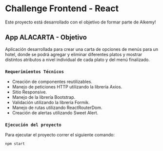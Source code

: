 # Challenge Frontend -  React

Este proyecto está desarrollado con el objetivo de formar parte de Alkemy!

## App ALACARTA - Objetivo

Aplicación desarrollada para crear una carta de opciones de menús para un hotel, donde se podrá agregar y eliminar diferentes platos y mostrar distintos atributos a nivel individual de cada plato y del menú finalizado.

### `Requerimientos Técnicos`

- Creación de componentes reutilizables.
- Manejo de peticiones HTTP utilizando la librería Axios.
- Sitio Responsive.
- Manejo de la librería Bootstrap.
- Validación utilizando la librería Formik. 
- Manejo de rutas utilizando ReactRouterDom.
- Creación de alertas utilizando Sweet Alert.

### `Ejecución del proyecto`

Para ejecutar el proyecto correr el siguiente comando:

```npm start```

